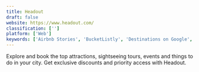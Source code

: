 ```yaml
---
title: Headout
draft: false 
website: https://www.headout.com/
classification: ['']
platform: ['Web']
keywords: ['Airbnb Stories', 'BucketListly', 'Destinations on Google', 'Find your best festival', 'Finder', 'Flymble LIVE', 'GAFFL', 'Gametime', 'GetYourGuide', 'Klook', 'Localfu', 'Nomad List', 'Organizer', 'Rally by Eventbrite', 'StayIn', 'Tiqy', 'Tripomatic', 'Vamo', 'Viator', 'inviita']
---
```

Explore and book the top attractions, sightseeing tours, events and things to do in your city. Get exclusive discounts and priority access with Headout.